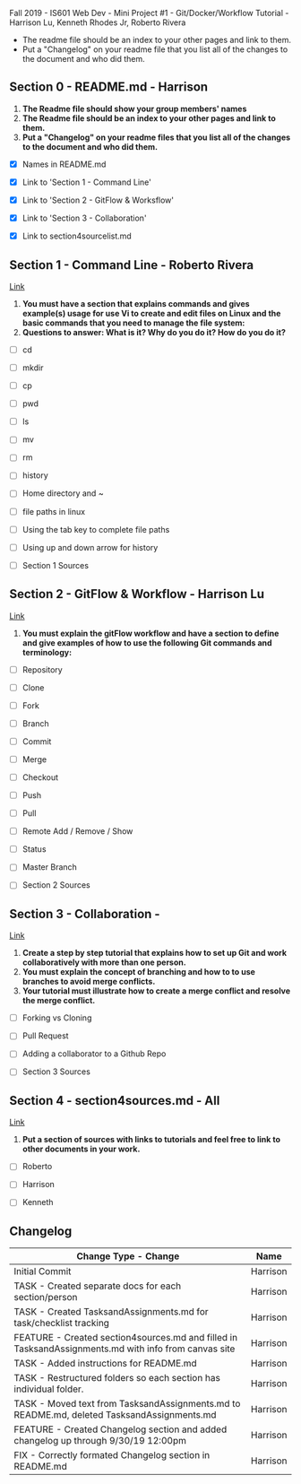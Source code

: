 Fall 2019 - IS601 Web Dev - Mini Project #1 - Git/Docker/Workflow Tutorial - Harrison Lu, Kenneth Rhodes Jr, Roberto Rivera

- The readme file should be an index to your other pages and link to them.
- Put a "Changelog" on your readme file that you list all of the changes to the document and who did them.



## Section 0 - README.md - Harrison
1. **The Readme file should show your group members' names**
2. **The Readme file should be an index to your other pages and link to them.**
3. **Put a "Changelog" on your readme files that you list all of the changes to the document and who did them.**

- [x] Names in README.md
- [x] Link to 'Section 1 - Command Line'
- [x] Link to 'Section 2 - GitFlow & Worksflow'
- [x] Link to 'Section 3 - Collaboration'
- [x] Link to section4sourcelist.md


## Section 1 - Command Line - Roberto Rivera
[Link]('Section%201%20-%20Command%20Line'/section1commands.md)
1. **You must have a section that explains commands and gives example(s) usage for use Vi to create and edit files on Linux and the basic commands that you need to manage the file system:**
2. **Questions to answer: What is it? Why do you do it? How do you do it?**

- [ ] cd
- [ ] mkdir
- [ ] cp
- [ ] pwd
- [ ] ls
- [ ] mv
- [ ] rm
- [ ] history
- [ ] Home directory and ~
- [ ] file paths in linux
- [ ] Using the tab key to complete file paths
- [ ] Using up and down arrow for history
- [ ] Section 1 Sources



## Section 2 - GitFlow & Workflow - Harrison Lu
[Link]('Section%202%20-%20GitFlow%20&%20Workflow'/section2gitflow.md)
1. **You must explain the gitFlow workflow and have a section to define and give examples of how to use the following Git commands and terminology:**

- [ ] Repository
- [ ] Clone
- [ ] Fork
- [ ] Branch
- [ ] Commit
- [ ] Merge
- [ ] Checkout
- [ ] Push
- [ ] Pull
- [ ] Remote Add / Remove / Show
- [ ] Status
- [ ] Master Branch
- [ ] Section 2 Sources



## Section 3 - Collaboration -
[Link]('Section%203%20-%20Collaboration'/section3collaboration.md)
1. **Create a step by step tutorial that explains how to set up Git and work collaboratively with more than one person.**
2. **You must explain the concept of branching and how to to use branches to avoid merge conflicts.**
3. **Your tutorial must illustrate how to create a merge conflict and resolve the merge conflict.**

- [ ] Forking vs Cloning
- [ ] Pull Request
- [ ] Adding a collaborator to a Github Repo
- [ ] Section 3 Sources



## Section 4 - section4sources.md - All
[Link](section4sources.md)
1. **Put a section of sources with links to tutorials and feel free to link to other documents in your work.**

- [ ] Roberto
- [ ] Harrison
- [ ] Kenneth



## Changelog
Change Type - Change | Name
-------------------- | -------------
Initial Commit | Harrison
TASK - Created separate docs for each section/person | Harrison
TASK - Created TasksandAssignments.md for task/checklist tracking | Harrison
FEATURE - Created section4sources.md and filled in TasksandAssignments.md with info from canvas site | Harrison
TASK - Added instructions for README.md | Harrison
TASK - Restructured folders so each section has individual folder. | Harrison
TASK - Moved text from TasksandAssignments.md to README.md, deleted TasksandAssignments.md | Harrison
FEATURE - Created Changelog section and added changelog up through 9/30/19 12:00pm | Harrison
FIX - Correctly formated Changelog section in README.md | Harrison


